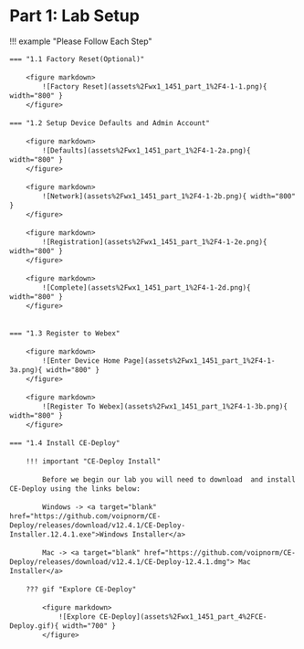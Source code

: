 # Part 1: Lab Setup

!!! example "Please Follow Each Step"

    === "1.1 Factory Reset(Optional)"

        <figure markdown>
            ![Factory Reset](assets%2Fwx1_1451_part_1%2F4-1-1.png){ width="800" }
        </figure>

    === "1.2 Setup Device Defaults and Admin Account"
        
        <figure markdown>
            ![Defaults](assets%2Fwx1_1451_part_1%2F4-1-2a.png){ width="800" }
        </figure>

        <figure markdown>
            ![Network](assets%2Fwx1_1451_part_1%2F4-1-2b.png){ width="800" }
        </figure>

        <figure markdown>
            ![Registration](assets%2Fwx1_1451_part_1%2F4-1-2e.png){ width="800" }
        </figure>

        <figure markdown>
            ![Complete](assets%2Fwx1_1451_part_1%2F4-1-2d.png){ width="800" }
        </figure>


    === "1.3 Register to Webex"
        
        <figure markdown>
            ![Enter Device Home Page](assets%2Fwx1_1451_part_1%2F4-1-3a.png){ width="800" }
        </figure>

        <figure markdown>
            ![Register To Webex](assets%2Fwx1_1451_part_1%2F4-1-3b.png){ width="800" }
        </figure>
    
    === "1.4 Install CE-Deploy"

        !!! important "CE-Deploy Install"

            Before we begin our lab you will need to download  and install CE-Deploy using the links below:

            Windows -> <a target="blank" href="https://github.com/voipnorm/CE-Deploy/releases/download/v12.4.1/CE-Deploy-Installer.12.4.1.exe">Windows Installer</a>

            Mac -> <a target="blank" href="https://github.com/voipnorm/CE-Deploy/releases/download/v12.4.1/CE-Deploy-12.4.1.dmg"> Mac Installer</a>

        ??? gif "Explore CE-Deploy"

            <figure markdown>
                ![Explore CE-Deploy](assets%2Fwx1_1451_part_4%2FCE-Deploy.gif){ width="700" }
            </figure>
